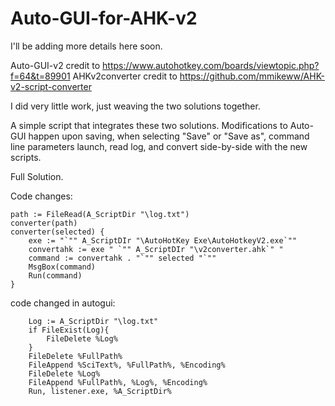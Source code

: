 # Auto-GUI-for-AHK-v2

I'll be adding more details here soon. 

Auto-GUI-v2 credit to https://www.autohotkey.com/boards/viewtopic.php?f=64&t=89901 
AHKv2converter credit to https://github.com/mmikeww/AHK-v2-script-converter

I did very little work, just weaving the two solutions together. 

A simple script that integrates these two solutions. Modifications to Auto-GUI happen upon saving, when selecting "Save" or "Save as", command line parameters launch, read log, and convert side-by-side with the new scripts. 

Full Solution. 

Code changes:

```autohotkey
path := FileRead(A_ScriptDir "\log.txt")
converter(path)
converter(selected) {
    exe := "`"" A_ScriptDIr "\AutoHotKey Exe\AutoHotkeyV2.exe`""
    convertahk := exe " `"" A_ScriptDIr "\v2converter.ahk`" "
    command := convertahk . "`"" selected "`""
    MsgBox(command)
    Run(command)
}
```

code changed in autogui:


```autohotkey
    Log := A_ScriptDir "\log.txt"
    if FileExist(Log){
        FileDelete %Log%
    }
    FileDelete %FullPath%
    FileAppend %SciText%, %FullPath%, %Encoding%
    FileDelete %Log%
    FileAppend %FullPath%, %Log%, %Encoding%
    Run, listener.exe, %A_ScriptDir%

```

